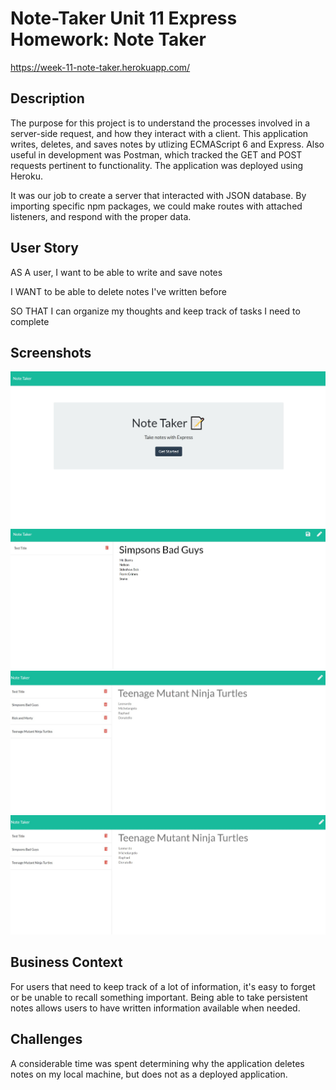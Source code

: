 # Note-Taker Unit 11 Express Homework: Note Taker

https://week-11-note-taker.herokuapp.com/

## Description

The purpose for this project is to understand the processes involved in a server-side request, and how they interact with a client. This application writes, deletes, and saves notes by utlizing ECMAScript 6 and Express. Also useful in development was Postman, which tracked the GET and POST requests pertinent to functionality. The application was deployed using Heroku.

It was our job to create a server that interacted with JSON database. By importing specific npm packages, we could make routes with attached listeners, and respond with the proper data.

## User Story

AS A user, I want to be able to write and save notes

I WANT to be able to delete notes I've written before

SO THAT I can organize my thoughts and keep track of tasks I need to complete

## Screenshots

![Screenshot of home page.](public/assets/images/notetaker1.jpg)
![Screenshot of writing a note.](public/assets/images/notetaker2.jpg)
![Screenshot of note.](public/assets/images/notetaker3.jpg)
![Screenshot of deleted note.](public/assets/images/notetaker4.jpg)


## Business Context

For users that need to keep track of a lot of information, it's easy to forget or be unable to recall something important. Being able to take persistent notes allows users to have written information available when needed.


## Challenges

A considerable time was spent determining why the application deletes notes on my local machine, but does not as a deployed application. 

